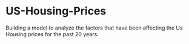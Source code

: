 # US-Housing-Prices
Building a model to analyze the factors that have been affecting the Us Housing prices for the past 20 years.

